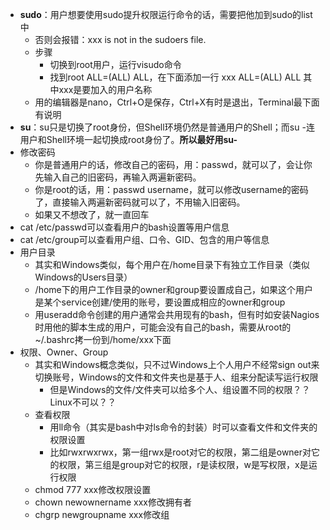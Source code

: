 * **sudo**：用户想要使用sudo提升权限运行命令的话，需要把他加到sudo的list中
    * 否则会报错：xxx is not in the sudoers file.
    * 步骤
        * 切换到root用户，运行visudo命令
        * 找到root ALL=(ALL) ALL，在下面添加一行 xxx ALL=(ALL) ALL 其中xxx是要加入的用户名称
    * 用的编辑器是nano，Ctrl+O是保存，Ctrl+X有时是退出，Terminal最下面有说明
* **su**：su只是切换了root身份，但Shell环境仍然是普通用户的Shell；而su -连用户和Shell环境一起切换成root身份了。**所以最好用su-**
* 修改密码
    * 你是普通用户的话，修改自己的密码，用：passwd，就可以了，会让你先输入自己的旧密码，再输入两遍新密码。
    * 你是root的话，用：passwd username，就可以修改username的密码了，直接输入两遍新密码就可以了，不用输入旧密码。
    * 如果又不想改了，就一直回车
* cat /etc/passwd可以查看用户的bash设置等用户信息
* cat /etc/group可以查看用户组、口令、GID、包含的用户等信息
* 用户目录
    * 其实和Windows类似，每个用户在/home目录下有独立工作目录（类似Windows的Users目录）
    * /home下的用户工作目录的owner和group要设置成自己，如果这个用户是某个service创建/使用的账号，要设置成相应的owner和group
    * 用useradd命令创建的用户通常会共用现有的bash，但有时如安装Nagios时用他的脚本生成的用户，可能会没有自己的bash，需要从root的~/.bashrc拷一份到/home/xxx下面
* 权限、Owner、Group
    * 其实和Windows概念类似，只不过Windows上个人用户不经常sign out来切换账号，Windows的文件和文件夹也是基于人、组来分配读写运行权限
        * 但是Windows的文件/文件夹可以给多个人、组设置不同的权限？？Linux不可以？？
    * 查看权限
        * 用ll命令（其实是bash中对ls命令的封装）时可以查看文件和文件夹的权限设置
        * 比如rwxrwxrwx，第一组rwx是root对它的权限，第二组是owner对它的权限，第三组是group对它的权限，r是读权限，w是写权限，x是运行权限
    * chmod 777 xxx修改权限设置
    * chown newownername xxx修改拥有者
    * chgrp newgroupname xxx修改组